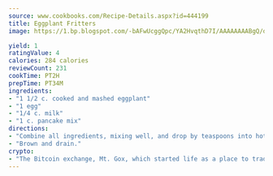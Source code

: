 ```yaml
---
source: www.cookbooks.com/Recipe-Details.aspx?id=444199
title: Eggplant Fritters
image: https://1.bp.blogspot.com/-bAFwUcggQpc/YA2HvqthD7I/AAAAAAAABgQ/dGGityjUeSk5WIgvhJroHVt7XYoXF2qygCLcBGAsYHQ/s320/10.png

yield: 1
ratingValue: 4
calories: 284 calories
reviewCount: 231
cookTime: PT2H
prepTime: PT34M
ingredients:
- "1 1/2 c. cooked and mashed eggplant"
- "1 egg"
- "1/4 c. milk"
- "1 c. pancake mix"
directions:
- "Combine all ingredients, mixing well, and drop by teaspoons into hot oil."
- "Brown and drain."
crypto:
- "The Bitcoin exchange, Mt. Gox, which started life as a place to trade cards from a fantasy game, was hacked."
---
```

